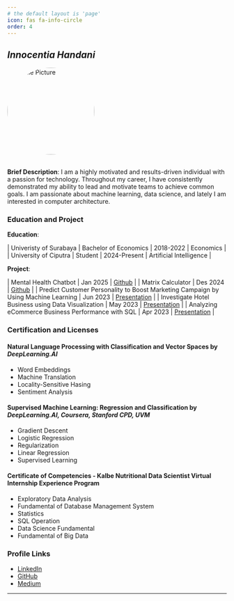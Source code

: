 ```yaml
---
# the default layout is 'page'
icon: fas fa-info-circle
order: 4
---
```



## **_Innocentia Handani_**
<div style="display: flex; align-items: center;">
  <div style="flex-shrink: 0; width: 200px; height: 200px; overflow: hidden; border-radius: 50%; position: relative;">
    <img src="{{ site.baseurl }}/assets/img/potrait.jpg" alt="Profile Picture" style="width: 100%; height: 100%; object-fit: cover; position: absolute; top: 0; left: 0; right: 0; bottom: 0;">
  </div>
</div>
<br>

**Brief Description**: I am a highly motivated and results-driven individual with a passion for technology. Throughout my career, I have consistently demonstrated my ability to lead and motivate teams to achieve common goals. I am  passionate about machine learning, data science, and lately I am interested in computer architecture.

### **Education and Project**
**Education**:

| Univeristy of Surabaya | Bachelor of Economics | 2018-2022 | Economics |
| University of Ciputra  | Student | 2024-Present | Artificial Intelligence |

**Project**:

| Mental Health Chatbot | Jan 2025 | [Github](https://github.com/1nnocentia/mentalhealth-chatbot) |
| Matrix Calculator | Des 2024 | [Github](https://github.com/1nnocentia/matrix-v2) |
| Predict Customer Personality to Boost Marketing Campaign by Using Machine Learning | Jun 2023 | [Presentation](https://www.linkedin.com/in/innocentia-handani/details/projects/1541399917/multiple-media-viewer/?profileId=ACoAADQg4rgBz8qGp6VqqhcX0dJCKomxuYVxwSQ&treasuryMediaId=1635530275953) |
| Investigate Hotel Business using Data Visualization | May 2023 | [Presentation](https://www.linkedin.com/in/innocentia-handani/details/projects/510453075/multiple-media-viewer/?profileId=ACoAADQg4rgBz8qGp6VqqhcX0dJCKomxuYVxwSQ&treasuryMediaId=1635529193209) |
| Analyzing eCommerce Business Performance with SQL | Apr 2023 | [Presentation](https://www.linkedin.com/in/innocentia-handani/details/projects/508337280/multiple-media-viewer/?profileId=ACoAADQg4rgBz8qGp6VqqhcX0dJCKomxuYVxwSQ&treasuryMediaId=1635529057980) |


### Certification and Licenses
#### Natural Language Processing with Classification and Vector Spaces by *DeepLearning.AI*
- Word Embeddings
- Machine Translation
- Locality-Sensitive Hasing
- Sentiment Analysis
#### Supervised Machine Learning: Regression and Classification by *DeepLearning.AI, Coursera, Stanford CPD, UVM*
- Gradient Descent
- Logistic Regression
- Regularization
- Linear Regression
- Supervised Learning
#### Certificate of Competencies - Kalbe Nutritional Data Scientist Virtual Internship Experience Program
- Exploratory Data Analysis
- Fundamental of Database Management System
- Statistics
- SQL Operation
- Data Science Fundamental
- Fundamental of Big Data
  
### **Profile Links**
- [LinkedIn](https://www.linkedin.com/in/innocentia-handani)
- [GitHub](https://github.com/1nnocentia)
- [Medium](https://medium.com/@innocentiahan) 

---